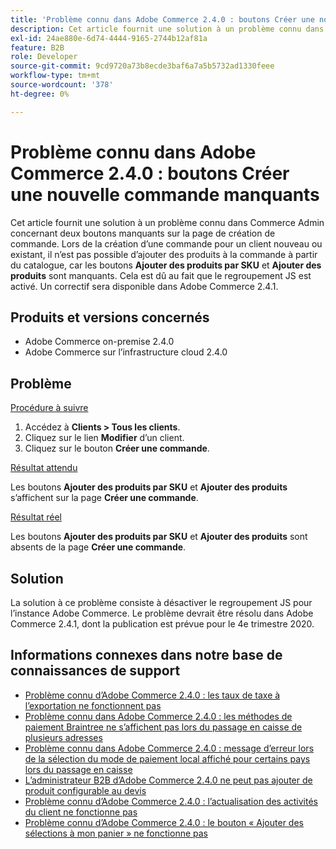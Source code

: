 ```yaml
---
title: 'Problème connu dans Adobe Commerce 2.4.0 : boutons Créer une nouvelle commande manquants'
description: Cet article fournit une solution à un problème connu dans Commerce Admin concernant deux boutons manquants sur la page de création de commande. Lors de la création d’une commande pour un client nouveau ou existant, il n’est pas possible d’ajouter des produits à la commande à partir du catalogue, car les boutons **Ajouter des produits par SKU** et **Ajouter des produits** sont manquants. Cela est dû au fait que le regroupement JS est activé. Un correctif sera disponible dans Adobe Commerce 2.4.1.
exl-id: 24ae880e-6d74-4444-9165-2744b12af81a
feature: B2B
role: Developer
source-git-commit: 9cd9720a73b8ecde3baf6a7a5b5732ad1330feee
workflow-type: tm+mt
source-wordcount: '378'
ht-degree: 0%

---
```


# Problème connu dans Adobe Commerce 2.4.0 : boutons Créer une nouvelle commande manquants

Cet article fournit une solution à un problème connu dans Commerce Admin concernant deux boutons manquants sur la page de création de commande. Lors de la création d’une commande pour un client nouveau ou existant, il n’est pas possible d’ajouter des produits à la commande à partir du catalogue, car les boutons **Ajouter des produits par SKU** et **Ajouter des produits** sont manquants. Cela est dû au fait que le regroupement JS est activé. Un correctif sera disponible dans Adobe Commerce 2.4.1.

## Produits et versions concernés

* Adobe Commerce on-premise 2.4.0
* Adobe Commerce sur l’infrastructure cloud 2.4.0

## Problème

<u>Procédure à suivre</u>

1. Accédez à **Clients > Tous les clients**.
1. Cliquez sur le lien **Modifier** d’un client.
1. Cliquez sur le bouton **Créer une commande**.

<u>Résultat attendu</u>

Les boutons **Ajouter des produits par SKU** et **Ajouter des produits** s’affichent sur la page **Créer une commande**.

<u>Résultat réel</u>

Les boutons **Ajouter des produits par SKU** et **Ajouter des produits** sont absents de la page **Créer une commande**.

## Solution

La solution à ce problème consiste à désactiver le regroupement JS pour l’instance Adobe Commerce. Le problème devrait être résolu dans Adobe Commerce 2.4.1, dont la publication est prévue pour le 4e trimestre 2020.

## Informations connexes dans notre base de connaissances de support

* [Problème connu d’Adobe Commerce 2.4.0 : les taux de taxe à l’exportation ne fonctionnent pas](/help/troubleshooting/miscellaneous/magento-2-4-0-known-issue-export-tax-rates-does-not-work.md)
* [Problème connu dans Adobe Commerce 2.4.0 : les méthodes de paiement Braintree ne s’affichent pas lors du passage en caisse de plusieurs adresses](/help/troubleshooting/payments/magento-2-4-0-braintree-not-in-multiple-addresses-checkout.md)
* [Problème connu dans Adobe Commerce 2.4.0 : message d’erreur lors de la sélection du mode de paiement local affiché pour certains pays lors du passage en caisse](/help/troubleshooting/payments/magento-2-4-0-checkout-error-selecting-local-payments.md)
* [L’administrateur B2B d’Adobe Commerce 2.4.0 ne peut pas ajouter de produit configurable au devis](/help/troubleshooting/miscellaneous/magento-2-4-0-b2b-admin-can-t-add-configurable-product-to-quote.md)
* [Problème connu d’Adobe Commerce 2.4.0 : l’actualisation des activités du client ne fonctionne pas](/help/troubleshooting/miscellaneous/magento-2-4-0-refresh-on-customer-activities-does-not-work.md)
* [Problème connu d’Adobe Commerce 2.4.0 : le bouton « Ajouter des sélections à mon panier » ne fonctionne pas](/help/troubleshooting/miscellaneous/magento-2-4-0-add-selections-to-my-cart-does-not-work.md)
